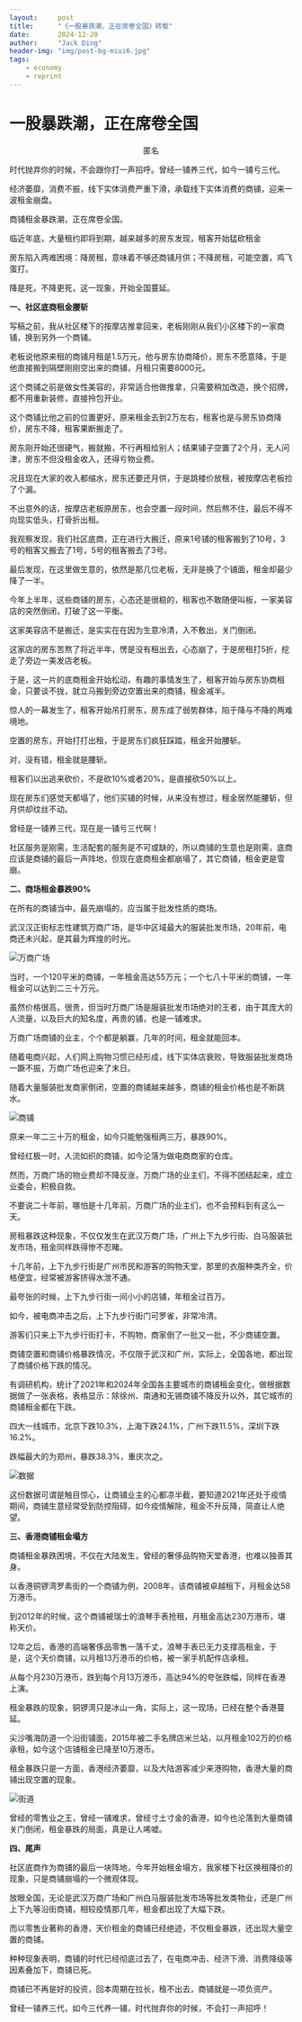 ```yaml
---
layout:     post
title:      "《一股暴跌潮，正在席卷全国》转载"
date:       2024-12-20
author:     "Jack Ding"
header-img: "img/post-bg-miui6.jpg"
tags:
    - economy
    - reprint
---
```


# 一股暴跌潮，正在席卷全国

<center>匿名</center>

时代抛弃你的时候，不会跟你打一声招呼。曾经一铺养三代，如今一铺亏三代。

经济萎靡，消费不振，线下实体消费严重下滑，承载线下实体消费的商铺，迎来一波租金崩盘。

商铺租金暴跌潮，正在席卷全国。

临近年底，大量租约即将到期，越来越多的房东发现，租客开始猛砍租金

房东陷入两难困境：降房租，意味着不够还商铺月供；不降房租，可能空置，鸡飞蛋打。

降是死，不降更死，这一现象，开始全国蔓延。

**一、社区底商租金腰斩**

写稿之前，我从社区楼下的按摩店推拿回来，老板刚刚从我们小区楼下的一家商铺，换到另外一个商铺。

老板说他原来租的商铺月租是1.5万元，他与房东协商降价，房东不愿意降，于是他直接搬到隔壁刚刚空出来的商铺，月租只需要8000元。

这个商铺之前是做女性美容的，非常适合他做推拿，只需要稍加改造，换个招牌，都不用重新装修，直接拎包开业。

这个商铺比他之前的位置更好，原来租金去到2万左右，租客也是与房东协商降价，房东不降，租客果断搬走了。

房东刚开始还很硬气，搬就搬，不行再租给别人；结果铺子空置了2个月，无人问津，房东不但没租金收入，还得亏物业费。

况且现在大家的收入都缩水，房东还要还月供，于是跳楼价放租，被按摩店老板捡了个漏。

不出意外的话，按摩店老板原房东，也会空置一段时间，然后熬不住，最后不得不向现实低头，打骨折出租。

我观察发现，我们社区底商，正在进行大搬迁，原来1号铺的租客搬到了10号，3号的租客又搬去了1号，5号的租客搬去了3号。

最后发现，在这里做生意的，依然是那几位老板，无非是换了个铺面，租金却最少降了一半。

今年上半年，这些商铺的房东，心态还是很稳的，租客也不敢随便叫板，一家美容店的突然倒闭，打破了这一平衡。

这家美容店不是搬迁，是实实在在因为生意冷清，入不敷出，关门倒闭。

这家店的房东苦熬了将近半年，愣是没有租出去，心态崩了，于是房租打5折，挖走了旁边一美发店老板。

于是，这一片的底商租金开始松动，有趣的事情发生了，租客开始与房东协商租金，只要谈不拢，就立马搬到旁边空置出来的商铺，租金减半。

惊人的一幕发生了，租客开始吊打房东，房东成了弱势群体，陷于降与不降的两难境地。

空置的房东，开始打打出租，于是房东们疯狂踩踏，租金开始腰斩。

对，没有错，租金就是腰斩。

租客们以出逃来砍价，不是砍10%或者20%，是直接砍50%以上。

现在房东们感觉天都塌了，他们买铺的时候，从来没有想过，租金居然能腰斩，但月供却纹丝不动。

曾经是一铺养三代，现在是一铺亏三代啊！

社区服务是刚需，生活配套的服务是不可或缺的，所以商铺的生意也是刚需，底商应该是商铺的最后一声阵地，但现在底商租金都崩塌了，其它商铺，租金更是雪崩。

**二、商场租金暴跌90%**

在所有的商铺当中，最先崩塌的，应当属于批发性质的商场。

武汉汉正街标志性建筑万商广场，是华中区域最大的服装批发市场，20年前，电商还未兴起，是其最为辉煌的时光。

![万商广场](/img/in-post/post-wanshang.jpg)

当时，一个120平米的商铺，一年租金高达55万元；一个七八十平米的商铺，一年租金可以达到二三十万元。

虽然价格很高，很贵，但当时万商广场是服装批发市场绝对的王者，由于其庞大的人流量，以及巨大的知名度，再贵的铺，也是一铺难求。

万商广场商铺的业主，个个都是躺赢，几年的时间，租金就能回本。

随着电商兴起，人们网上购物习惯已经形成，线下实体店衰败，导致服装批发商场一蹶不振，万商广场也迎来了末日。

随着大量服装批发商家倒闭，空置的商铺越来越多，商铺的租金价格也是不断跳水。

![商铺](/img/in-post/post-shops.jpg)

原来一年二三十万的租金，如今只能勉强租两三万，暴跌90%。


曾经红极一时，人流如织的商铺，如今沦落为做电商商家的仓库。

然而，万商广场的物业费却不降反涨，万商广场的业主们，不得不团结起来，成立业委会，积极自救。

不要说二十年前，哪怕是十几年前，万商广场的业主们，也不会预料到有这么一天。

房租暴跌这种现象，不仅仅发生在武汉万商广场，广州上下九步行街、白马服装批发市场，租金同样跌得惨不忍睹。

十几年前，上下九步行街是广州市民和游客的购物天堂，那里的衣服种类齐全，价格便宜，经常被游客挤得水泄不通。

最夸张的时候，上下九步行街一间小小的店铺，年租金过百万。

如今，被电商冲击之后，上下九步行街门可罗雀，非常冷清。

游客们只来上下九步行街打卡，不购物，商家倒了一批又一批，不少商铺空置。

商铺空置和商铺价格暴跌情况，不仅限于武汉和广州，实际上，全国各地，都出现了商铺价格下跌的情况。

有调研机构，统计了2021年和2024年全国各主要城市的商铺租金变化，做根据数据做了一张表格，表格显示：除徐州、南通和无锡商铺不降反升以外，其它城市的商铺租金都在下跌。

四大一线城市，北京下跌10.3%，上海下跌24.1%，广州下跌11.5%，深圳下跌16.2%。

跌幅最大的为郑州，暴跌38.3%，重庆次之。

![数据](/img/in-post/post-figure.jpg)

这份数据可谓是触目惊心，让商铺业主的心都凉半截，要知道2021年还处于疫情期间，商铺生意经常受到防控阻碍，如今疫情解除，租金不升反降，简直让人绝望。

**三、香港商铺租金塌方**

商铺租金暴跌困境，不仅在大陆发生，曾经的奢侈品购物天堂香港，也难以独善其身。

以香港铜锣湾罗素街的一个商铺为例，2008年，该商铺被卓越租下，月租金达58万港币。

到2012年的时候，这个商铺被瑞士的浪琴手表抢租，月租金高达230万港币，堪称天价。

12年之后，香港的高端奢侈品零售一落千丈，浪琴手表已无力支撑高租金，于是，这个天价商铺，以月租13万港币的价格，被一家手机配件店承租。

从每个月230万港币，跌到每个月13万港币，高达94%的夸张跌幅，同样在香港上演。

租金暴跌的现象，铜锣湾只是冰山一角，实际上，这一现场，已经在整个香港蔓延。

尖沙嘴海防道一个沿街铺面，2015年被二手名牌店米兰站，以月租金102万的价格承租，如今这个店铺租金已降至10万港币。

租金暴跌只是一方面，香港经济萎靡，以及大陆游客减少来港购物，香港大量的商铺出现空置的现象。

![街道](/img/in-post/post-normal-street.jpg)

曾经的零售业之王，曾经一铺难求，曾经寸土寸金的香港，如今也沦落到大量商铺关门倒闭，租金暴跌的局面，真是让人唏嘘。

**四、尾声**

社区底商作为商铺的最后一块阵地，今年开始租金塌方，我家楼下社区换租降价的现象，只是商铺崩塌的一个微观体现。

放眼全国，无论是武汉万商广场和广州白马服装批发市场等批发类物业，还是广州上下九等沿街商铺，相较疫情那几年，租金都出现了大幅下跌。

而以零售业著称的香港，天价租金的商铺已经绝迹，不仅租金暴跌，还出现大量空置的商铺。

种种现象表明，商铺的时代已经彻底过去了，在电商冲击、经济下滑、消费降级等因素叠加下，商铺已死。

商铺已不再是好的投资，回本周期在拉长，租不出去，商铺就是一项负资产。

曾经一铺养三代，如今三代养一铺，时代抛弃你的时候，不会打一声招呼！